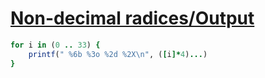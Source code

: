 [1]: https://rosettacode.org/wiki/Non-decimal_radices/Output

# [Non-decimal radices/Output][1]

```ruby
for i in (0 .. 33) {
    printf(" %6b %3o %2d %2X\n", ([i]*4)...)
}
```
